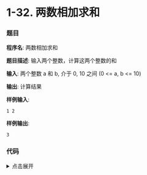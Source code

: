 # 1-32. 两数相加求和

### 题目

**程序名**: 两数相加求和

**题目描述**: 输入两个整数，计算这两个整数的和

**输入**: 两个整数 a 和 b, 介于 0, 10 之间 (0 <= a, b <= 10)

<!--
~~看来mt文本编辑器的语法高亮格式对markdown不是很友好 (配置文件功能太少)~~ 
我撤回上面这句话( - v2.16.0
https://mt2.cn/releases/#v2-16-0
-->

**输出**: 计算结果

**样例输入**:

```text
1 2
```

**样例输出**:

```text
3
```

### 代码

<details>
<summary>点击展开</summary>

```cpp
#include <iostream>
using namespace std;
int main() {
    // 1 定义变量
    int a, b, c;
    // 2 输入数据
    cin >> a >> b;
    // 3 计算或处理数据
    c = a + b;
    // 4 输出
    cout << c << endl;
	return 0;
}
```

```output
< 1 2
> 3
```

</details>